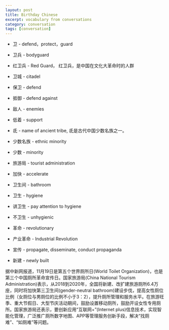 ```yaml
---
layout: post
title: Birthday Chinese
excerpt: vocabulary from conversations
category: conversation
tags: [conversation]
---
```


* 卫 - defend，protect，guard
* 卫兵 - bodyguard
* 红卫兵 - Red Guard， 红卫兵，是中国在文化大革命时的人群

* 卫城 - citadel
* 保卫 - defend
* 抵御 - defend against
* 敌人 - enemies
* 低着 - support
* 氐 - name of ancient tribe, 氐是古代中国少数名族之一。
* 少数名族 - ethnic minority
* 少数 - minority
* 旅游局 - tourist administration
* 加快 - accelerate
* 卫生间 - bathroom
* 卫生 - hygiene
* 讲卫生 - pay attention to hygiene
* 不卫生 - unhygienic
* 革命 - revolutionary
* 产业革命 - Industrial Revolution
* 宣传 - propagate, disseminate, conduct propaganda
* 新建 - newly built

据中新网报道，11月19日是第五个世界厕所日(World Toilet Organization)，也是第三个中国厕所革命宣传日。国家旅游局(China National Tourism Administration)表示，从2018到2020年，全国将新建、改扩建旅游厕所6.4万座，同时将加快第三卫生间(gender-neutral bathroom)建设步伐，提高女性厕位比例（女厕位与男厕位的比例不小于3：2），提升厕所管理和服务水平。在旅游旺季、重大节假日、大型节庆活动期间，鼓励设置移动厕所，鼓励开设女性专用厕所。国家旅游局还表示，要创新应用“互联网+”(Internet plus)信息技术，实现智能化管理，广泛推广厕所数字地图、APP等管理服务创新手段，解决“找厕难”、“如厕难”等问题。
